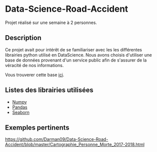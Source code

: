 # Data-Science-Road-Accident
Projet réalisé sur une semaine à 2 personnes.
## Description
Ce projet avait pour intérêt de se familiariser avec les les différentes librairies python utilisé en DataScience. Nous avons choisis d'utiliser une base de données provenant d'un service public afin de s'assurer de la véracité de nos informations.

Vous trouverer cette base [ici](https://www.data.gouv.fr/fr/datasets/base-de-donnees-accidents-corporels-de-la-circulation/#_).
## Listes des librairies utilisées
* [Numpy](https://docs.scipy.org/doc/numpy/index.html)
* [Pandas](https://pandas.pydata.org/pandas-docs/stable/index.html)
* [Seaborn](https://seaborn.pydata.org/tutorial.html)

## Exemples pertinents
https://github.com/Darman09/Data-Science-Road-Accident/blob/master/Cartographie_Personne_Morte_2017-2018.html
